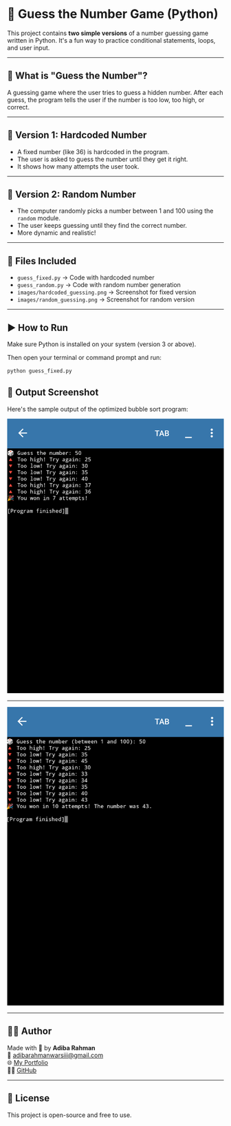 # 🎯 Guess the Number Game (Python)

This project contains **two simple versions** of a number guessing game written in Python. It's a fun way to practice conditional statements, loops, and user input.

---

## 📌 What is "Guess the Number"?

A guessing game where the user tries to guess a hidden number. After each guess, the program tells the user if the number is too low, too high, or correct.

---

## 🔢 Version 1: Hardcoded Number

- A fixed number (like 36) is hardcoded in the program.
- The user is asked to guess the number until they get it right.
- It shows how many attempts the user took.

---

## 🎲 Version 2: Random Number

- The computer randomly picks a number between 1 and 100 using the `random` module.
- The user keeps guessing until they find the correct number.
- More dynamic and realistic!

---

## 📁 Files Included

- `guess_fixed.py` → Code with hardcoded number
- `guess_random.py` → Code with random number generation
- `images/hardcoded_guessing.png` → Screenshot for fixed version
- `images/random_guessing.png` → Screenshot for random version

---

## ▶️ How to Run

Make sure Python is installed on your system (version 3 or above).

Then open your terminal or command prompt and run:

```bash
python guess_fixed.py
```

## 📸 Output Screenshot

Here's the sample output of the optimized bubble sort program:

![Hardcoded Guessing](images/hardcoded_guessing.png)

---

![Random Guessing](images/random_guessing.png)

---
## 👩‍💻 Author

Made with 💙 by **Adiba Rahman**  
📧 adibarahmanwarsiii@gmail.com  
🌐 [My Portfolio](https://adibaarahman.github.io)  
🐱‍💻 [GitHub](https://github.com/AdibaaRahman)

---

## 📜 License

This project is open-source and free to use.


